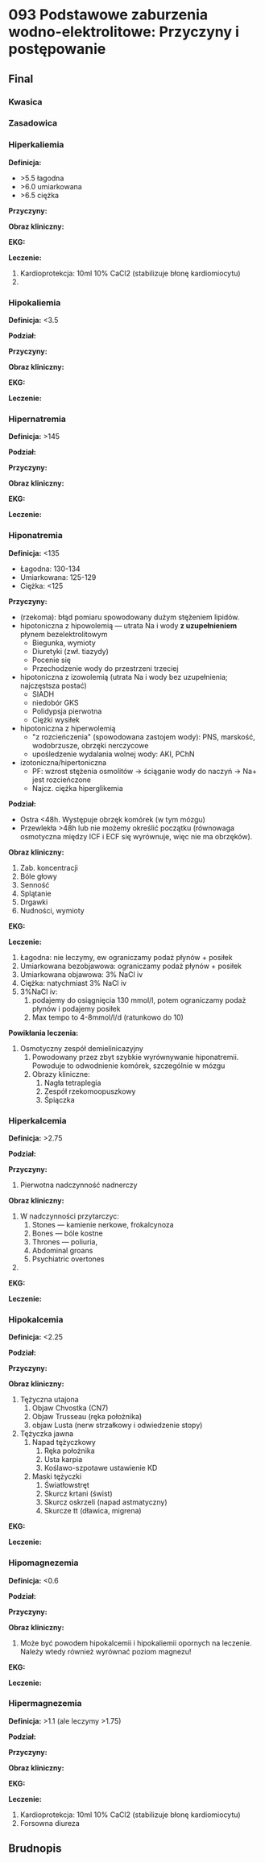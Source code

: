 # 093 Podstawowe zaburzenia wodno-elektrolitowe: Przyczyny i postępowanie

## Final

### Kwasica

### Zasadowica



### Hiperkaliemia

**Definicja:** 

- \>5.5 łagodna
- \>6.0 umiarkowana
- \>6.5 ciężka

**Przyczyny:**

**Obraz kliniczny:**

**EKG:**

**Leczenie:**

1. Kardioprotekcja: 10ml 10% CaCl2 (stabilizuje błonę kardiomiocytu)
2. 



### Hipokaliemia

**Definicja:** <3.5

**Podział:**

**Przyczyny:**

**Obraz kliniczny:**

**EKG:**

**Leczenie:**



### Hipernatremia

**Definicja:** >145

**Podział:**

**Przyczyny:**

**Obraz kliniczny:**

**EKG:**

**Leczenie:**



### Hiponatremia

**Definicja:** <135

- Łagodna: 130-134
- Umiarkowana: 125-129
- Ciężka: <125

**Przyczyny:**

- (rzekoma): błąd pomiaru spowodowany dużym stężeniem lipidów. 
- hipotoniczna z hipowolemią — utrata Na i wody **z uzupełnieniem** płynem bezelektrolitowym
  - Biegunka, wymioty
  - Diuretyki (zwł. tiazydy)
  - Pocenie się
  - Przechodzenie wody do przestrzeni trzeciej
- hipotoniczna z izowolemią (utrata Na i wody bez uzupełnienia; najczęstsza postać)
  - SIADH
  - niedobór GKS
  - Polidypsja pierwotna
  - Ciężki wysiłek
- hipotoniczna z hiperwolemią
  - "z rozcieńczenia" (spowodowana zastojem wody): PNS, marskość, wodobrzusze, obrzęki nerczycowe
  - upośledzenie wydalania wolnej wody: AKI, PChN
- izotoniczna/hipertoniczna
  - PF: wzrost stężenia osmolitów -> ściąganie wody do naczyń -> Na+ jest rozcieńczone
  - Najcz. ciężka hiperglikemia

**Podział:**

- Ostra <48h. Występuje obrzęk komórek (w tym mózgu)
- Przewlekła >48h lub nie możemy określić początku (równowaga osmotyczna między ICF i ECF się wyrównuje, więc nie ma obrzęków). 

**Obraz kliniczny:**

1. Zab. koncentracji
2. Bóle głowy
3. Senność
4. Splątanie
5. Drgawki
6. Nudności, wymioty

**EKG:**

**Leczenie:**

1. Łagodna: nie leczymy, ew ograniczamy podaż płynów + posiłek
2. Umiarkowana bezobjawowa: ograniczamy podaż płynów + posiłek
3. Umiarkowana objawowa: 3% NaCl iv
4. Ciężka: natychmiast 3% NaCl iv
5. 3%NaCl iv:
   1. podajemy do osiągnięcia 130 mmol/l, potem ograniczamy podaż płynów i podajemy posiłek
   2. Max tempo to 4-8mmol/l/d (ratunkowo do 10)

**Powikłania leczenia:**

1. Osmotyczny zespół demielinicazyjny
   1. Powodowany przez zbyt szybkie wyrównywanie hiponatremii. Powoduje to odwodnienie komórek, szczególnie w mózgu
   2. Obrazy kliniczne:
      1. Nagła tetraplegia
      2. Zespół rzekomoopuszkowy
      3. Śpiączka





### Hiperkalcemia

**Definicja:** >2.75

**Podział:**

**Przyczyny:**

1. Pierwotna nadczynność nadnerczy

**Obraz kliniczny:**

1. W nadczynności przytarczyc:
   1. Stones — kamienie nerkowe, frokalcynoza
   2. Bones — bóle kostne
   3. Thrones — poliuria, 
   4. Abdominal groans
   5. Psychiatric overtones
2. 

**EKG:**

**Leczenie:**



### Hipokalcemia

**Definicja:** <2.25

**Podział:**

**Przyczyny:**

**Obraz kliniczny:**

1. Tężyczna utajona
   1. Objaw Chvostka (CN7)
   2. Objaw Trusseau (ręka położnika)
   3. objaw Lusta (nerw strzałkowy i odwiedzenie stopy)
2. Tężyczka jawna
   1. Napad tężyczkowy
      1. Ręka położnika
      2. Usta karpia
      3. Koślawo-szpotawe ustawienie KD
   2. Maski tężyczki
      1. Światłowstręt
      2. Skurcz krtani (świst)
      3. Skurcz oskrzeli (napad astmatyczny)
      4. Skurcze tt (dławica, migrena)

**EKG:**

**Leczenie:**



### Hipomagnezemia

**Definicja:** <0.6

**Podział:**

**Przyczyny:**

**Obraz kliniczny:**

1. Może być powodem hipokalcemii i hipokaliemii opornych na leczenie. Należy wtedy również wyrównać poziom magnezu!

**EKG:**

**Leczenie:**



### Hipermagnezemia

**Definicja:** >1.1 (ale leczymy >1.75)

**Podział:**

**Przyczyny:**

**Obraz kliniczny:**

**EKG:**

**Leczenie:**

1. Kardioprotekcja: 10ml 10% CaCl2 (stabilizuje błonę kardiomiocytu)
2. Forsowna diureza





## Brudnopis

